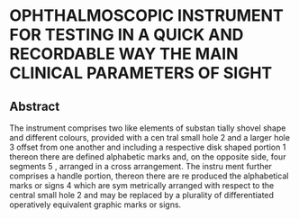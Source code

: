 # OPHTHALMOSCOPIC INSTRUMENT FOR TESTING IN A QUICK AND RECORDABLE WAY THE MAIN CLINICAL PARAMETERS OF SIGHT

## Abstract
The instrument comprises two like elements of substan tially shovel shape and different colours, provided with a cen tral small hole 2 and a larger hole 3 offset from one another and including a respective disk shaped portion 1 thereon there are defined alphabetic marks and, on the opposite side, four segments 5 , arranged in a cross arrangement. The instru ment further comprises a handle portion, thereon there are re produced the alphabetical marks or signs 4 which are sym metrically arranged with respect to the central small hole 2 and may be replaced by a plurality of differentiated operatively equivalent graphic marks or signs.